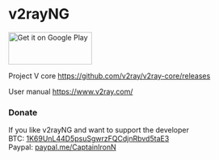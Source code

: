 # v2rayNG

<a href="https://play.google.com/store/apps/details?id=com.v2ray.ang">
<img alt="Get it on Google Play" src="https://play.google.com/intl/en_us/badges/images/generic/en_badge_web_generic.png" width="165" height="64" />
</a>

Project V core
https://github.com/v2ray/v2ray-core/releases

User manual
https://www.v2ray.com/

### Donate
If you like v2rayNG and want to support the developer  
BTC: [1K69UnL44D5psuSgwrzFQCdjnRbvd5taE3](https://blockchain.info/address/1K69UnL44D5psuSgwrzFQCdjnRbvd5taE3 "1K69UnL44D5psuSgwrzFQCdjnRbvd5taE3")  
Paypal: [paypal.me/CaptainIronN](https://www.paypal.me/CaptainIronN/18 "paypal.me/CaptainIronN")  
